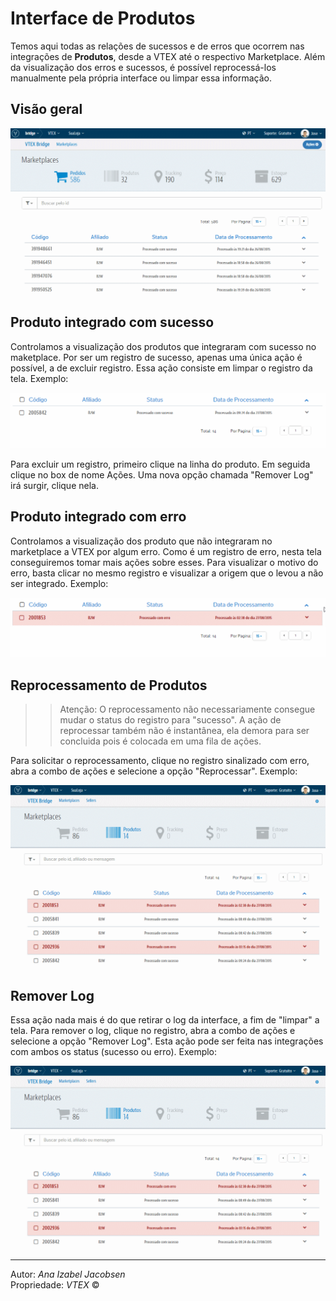 # Interface de Produtos
Temos aqui todas as relações de sucessos e de erros que ocorrem nas integrações de **Produtos**, desde a VTEX até o respectivo Marketplace. Além da visualização dos erros e sucessos, é possível reprocessá-los manualmente pela própria interface ou limpar essa informação.


## Visão geral

![Interface de Produtos](V_visaogeral_produto.gif)

## Produto integrado com sucesso
Controlamos a visualização dos produtos que integraram com sucesso no maketplace. Por ser um registro de sucesso, apenas uma única ação é possível, a de excluir registro. Essa ação consiste em limpar o registro da tela.
Exemplo:

![Produtos com sucesso ](V_produto_sucesso.gif)

Para excluir um registro, primeiro clique na linha do produto. Em seguida clique no box de nome Ações. Uma nova opção chamada "Remover Log" irá surgir, clique nela.

## Produto integrado com erro

Controlamos a visualização dos produto que não integraram no marketplace a VTEX por algum erro. Como é um registro de erro, nesta tela conseguiremos tomar mais ações sobre esses.
Para visualizar o motivo do erro, basta clicar no mesmo registro e visualizar a origem que o levou a não ser integrado.
Exemplo:

![Produtos com erro](V_produto_erro.gif)

## Reprocessamento de Produtos

>> Atenção: O reprocessamento não necessariamente consegue mudar o status do registro para "sucesso". A ação de reprocessar também não é instantânea, ela demora para ser concluida pois é colocada em uma fila de ações.

Para solicitar o reprocessamento, clique no registro sinalizado com erro, abra a combo de ações e selecione a opção "Reprocessar".
Exemplo:

![Produtos processando](V_produto_reprocessando_erro.gif)

## Remover Log

Essa ação nada mais é do que retirar o log da interface, a fim de "limpar" a tela.
Para remover o log, clique no registro, abra a combo de ações e selecione a opção "Remover Log". Esta ação pode ser feita nas integrações com ambos os status (sucesso ou erro).
Exemplo:

![Produtos processando](V_produto_removendo_erro.gif)

---

Autor: _Ana Izabel Jacobsen_</br>
Propriedade: _VTEX_ &copy;</br>
